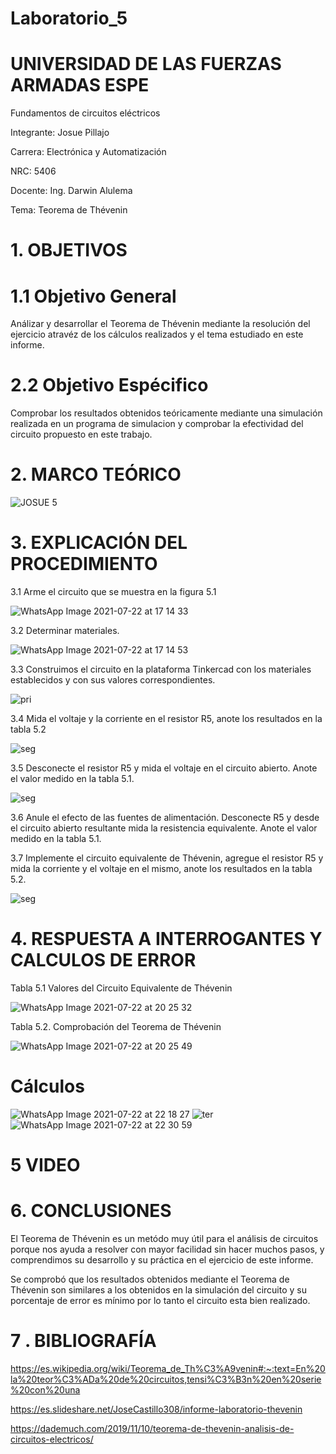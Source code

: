 # Laboratorio_5
# UNIVERSIDAD DE LAS FUERZAS ARMADAS ESPE

Fundamentos de circuitos eléctricos


Integrante: Josue Pillajo

Carrera: Electrónica y Automatización

NRC: 5406

Docente: Ing. Darwin Alulema

Tema: Teorema de Thévenin

# 1. OBJETIVOS

# 1.1 Objetivo General
Análizar y desarrollar el Teorema de Thévenin  mediante la resolución  del ejercicio  atravéz de los cálculos  realizados y el tema estudiado en este informe. 

# 2.2 Objetivo Espécifico
Comprobar los resultados obtenidos teóricamente mediante una simulación realizada en un programa de simulacion y comprobar la efectividad del circuito propuesto en este trabajo.


# 2. MARCO TEÓRICO

![JOSUE 5](https://user-images.githubusercontent.com/84783236/126714331-203f477e-65f5-451a-a936-473080747fe3.png)


#  3. EXPLICACIÓN DEL PROCEDIMIENTO

3.1 Arme el circuito  que se muestra en la figura  5.1

![WhatsApp Image 2021-07-22 at 17 14 33](https://user-images.githubusercontent.com/84783236/126716305-d204f251-44af-43a7-9105-d58b24139afd.jpeg)

3.2  Determinar materiales.

![WhatsApp Image 2021-07-22 at 17 14 53](https://user-images.githubusercontent.com/84783236/126716374-b609b1bf-1e79-444b-b7da-f74203dd0913.jpeg)

3.3  Construimos el circuito en la plataforma Tinkercad con los materiales establecidos y con sus valores correspondientes.

![pri](https://user-images.githubusercontent.com/84783236/126719672-2dede6eb-f0a1-4467-aa7b-702b18b28b68.png)

3.4 Mida el voltaje y la corriente en el resistor R5, anote los resultados en la tabla 5.2

![seg](https://user-images.githubusercontent.com/84783236/126721069-df3fc3b6-dacf-4a9f-ba89-c90131a4e810.png)

3.5  Desconecte el resistor R5 y mida el voltaje en el circuito abierto. Anote el valor medido en la tabla 5.1.

![seg](https://user-images.githubusercontent.com/84783236/126721587-9c3d7eab-fa8a-4041-a775-f491f13b6f4d.png)

3.6  Anule el efecto de las fuentes de alimentación. Desconecte R5 y desde el circuito abierto resultante mida la resistencia equivalente. Anote el valor medido en la tabla 5.1.

3.7 Implemente el circuito equivalente de Thévenin, agregue el resistor R5 y mida la corriente y el voltaje en el mismo, anote los resultados en la tabla 5.2.

![seg](https://user-images.githubusercontent.com/84783236/126722352-27364608-cc67-4b02-a3a4-4601994475f1.png)

# 4. RESPUESTA A INTERROGANTES Y CALCULOS DE ERROR

Tabla  5.1 Valores del Circuito Equivalente de Thévenin

![WhatsApp Image 2021-07-22 at 20 25 32](https://user-images.githubusercontent.com/84783236/126727701-1514b5c8-1408-4940-b9c9-d72721a7110b.jpeg)

Tabla 5.2. Comprobación del Teorema de Thévenin

![WhatsApp Image 2021-07-22 at 20 25 49](https://user-images.githubusercontent.com/84783236/126727713-02e90621-8d9b-4a62-b4d6-277dc1cbcd52.jpeg)

# Cálculos

![WhatsApp Image 2021-07-22 at 22 18 27](https://user-images.githubusercontent.com/84783236/126733894-0b23ea1d-c99d-4acc-be17-6b957753dafd.jpeg)
![ter](https://user-images.githubusercontent.com/84783236/126733819-af5269bc-308f-4ffd-a8f1-023e0d2193d4.png)
![WhatsApp Image 2021-07-22 at 22 30 59](https://user-images.githubusercontent.com/84783236/126734519-2a7e2bb7-c8a8-4cf0-b989-a5f56a5e2e6b.jpeg)


# 5  VIDEO


# 6. CONCLUSIONES

El Teorema de Thévenin es un metódo muy útil  para  el análisis de circuitos  porque nos ayuda a  resolver con mayor facilidad sin hacer muchos pasos, y  comprendimos su desarrollo y su práctica en el ejercicio de este informe.

Se comprobó que los resultados obtenidos mediante  el Teorema de Thévenin  son similares  a los obtenidos en la simulación del circuito  y su porcentaje de error es mínimo por lo tanto el circuito esta bien realizado.


# 7 . BIBLIOGRAFÍA

https://es.wikipedia.org/wiki/Teorema_de_Th%C3%A9venin#:~:text=En%20la%20teor%C3%ADa%20de%20circuitos,tensi%C3%B3n%20en%20serie%20con%20una

https://es.slideshare.net/JoseCastillo308/informe-laboratorio-thevenin

https://dademuch.com/2019/11/10/teorema-de-thevenin-analisis-de-circuitos-electricos/



